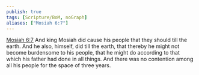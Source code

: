 ```yaml
---
publish: true
tags: [Scripture/BoM, noGraph]
aliases: ["Mosiah 6:7"]
---
```

[Mosiah 6:7](https://churchofjesuschrist.org/study/scriptures/bofm/mosiah/6?lang=eng&id=p7#p7) And king Mosiah did cause his people that they should till the earth. And he also, himself, did till the earth, that thereby he might not become burdensome to his people, that he might do according to that which his father had done in all things. And there was no contention among all his people for the space of three years.




